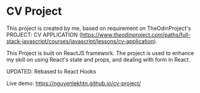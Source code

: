 # CV Project

This project is created by me, based on requirement on TheOdinProject's PROJECT: CV APPLICATION (https://www.theodinproject.com/paths/full-stack-javascript/courses/javascript/lessons/cv-application).

This Project is built on ReactJS framework. The project is used to enhance my skill on using React's state and props, and dealing with form in React.

UPDATED: Rebased to React Hooks

Live demo: https://nguyenlekhtn.github.io/cv-project/
